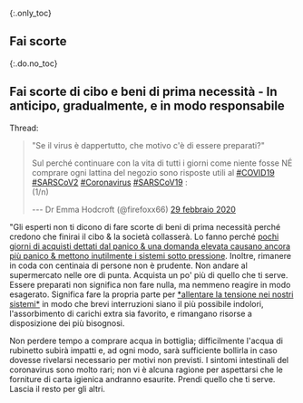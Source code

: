 {:.only_toc}
## Fai scorte

{:.do.no_toc}
## Fai scorte di cibo e beni di prima necessità - In anticipo, gradualmente, e in modo responsabile

Thread:

> "Se il virus è dappertutto, che motivo c'è di essere preparati?"
>
> Sul perché continuare con la vita di tutti i giorni come niente fosse NÉ comprare ogni lattina
> del negozio sono risposte utili al
> [\#COVID19](https://twitter.com/hashtag/COVID19?src=hash&ref_src=twsrc%5Etfw)
> [\#SARSCoV2](https://twitter.com/hashtag/SARSCoV2?src=hash&ref_src=twsrc%5Etfw)
> [\#Coronavirus](https://twitter.com/hashtag/Coronavirus?src=hash&ref_src=twsrc%5Etfw)
> [\#SARSCoV19](https://twitter.com/hashtag/SARSCoV19?src=hash&ref_src=twsrc%5Etfw)
> :\
> (1/n)
>
> --- Dr Emma Hodcroft (\@firefoxx66) [29 febbraio
> 2020](https://twitter.com/firefoxx66/status/1233666678841597952?ref_src=twsrc%5Etfw)

"Gli esperti non ti dicono di fare scorte di beni di prima necessità perché credono che finirai il cibo & la società collasserà. Lo fanno perché [pochi giorni di acquisti dettati dal panico & una domanda elevata causano ancora più panico & mettono inutilmente i sistemi sotto pressione](https://twitter.com/firefoxx66/status/1233666678841597952). Inoltre, rimanere in coda con centinaia di persone non è prudente. Non andare al supermercato nelle ore di punta. Acquista un po' più di quello che ti serve. Essere preparati non significa non fare nulla, ma nemmeno reagire in modo esagerato. Significa fare la propria parte per [\*allentare la tensione nei nostri sistemi\*](https://twitter.com/firefoxx66/status/1233666678841597952) in modo che brevi interruzioni siano il più possibile indolori, l'assorbimento di carichi extra sia favorito, e rimangano risorse a disposizione dei più bisognosi.

Non perdere tempo a comprare acqua in bottiglia; difficilmente l'acqua di rubinetto subirà impatti e, ad ogni modo, sarà sufficiente bollirla in caso dovesse rivelarsi necessario per motivi non previsti. I sintomi intestinali del coronavirus sono molto rari; non vi è alcuna ragione per aspettarsi che le forniture di carta igienica andranno esaurite. Prendi quello che ti serve. Lascia il resto per gli altri.
